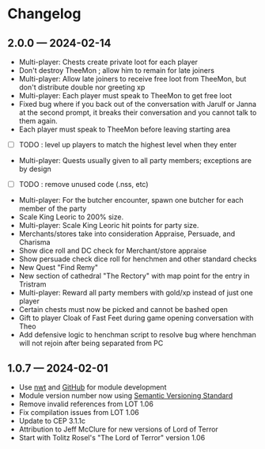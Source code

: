 # Changelog
## 2.0.0 &mdash; 2024-02-14
* Multi-player: Chests create private loot for each player
* Don't destroy TheeMon ; allow him to remain for late joiners
* Multi-player: Allow late joiners to receive free loot from TheeMon, but don't distribute double nor greeting xp
* Multi-player: Each player must speak to TheeMon to get free loot
* Fixed bug where if you back out of the conversation with Jarulf or Janna at the second prompt, it breaks their conversation and you cannot talk to them again.
* Each player must speak to TheeMon before leaving starting area
* [ ] TODO : level up players to match the highest level when they enter
* Multi-player: Quests usually given to all party members; exceptions are by design
* [ ] TODO : remove unused code (.nss, etc)
* Multi-player: For the butcher encounter, spawn one butcher for each member of the party
* Scale King Leoric to 200% size.
* Multi-player: Scale King Leoric hit points for party size.
* Merchants/stores take into consideration Appraise, Persuade, and Charisma
* Show dice roll and DC check for Merchant/store appraise
* Show persuade check dice roll for henchmen and other standard checks
* New Quest "Find Remy"
* New section of cathedral "The Rectory" with map point for the entry in Tristram
* Multi-player: Reward all party members with gold/xp instead of just one player
* Certain chests must now be picked and cannot be bashed open
* Gift to player Cloak of Fast Feet during game opening conversation with Theo
* Add defensive logic to henchman script to resolve bug where henchman will not rejoin after being separated from PC

## 1.0.7 &mdash; 2024-02-01 
* Use [nwt](https://github.com/jeffmcclure/nwt) and [GitHub](https://github.com/jeffmcclure/lot5) for module development
* Module version number now using [Semantic Versioning Standard](https://semver.org)
* Remove invalid references from LOT 1.06
* Fix compilation issues from LOT 1.06
* Update to CEP 3.1.1c
* Attribution to Jeff McClure for new versions of Lord of Terror
* Start with Tolitz Rosel's "The Lord of Terror" version 1.06